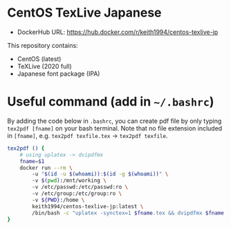 # CentOS TexLive Japanese
- DockerHub URL: https://hub.docker.com/r/keith1994/centos-texlive-jp

This repository contains:
- CentOS (latest)
- TeXLive (2020 full)
- Japanese font package (IPA)

# Useful command (add in `~/.bashrc`)
By adding the code below in `.bashrc`, you can create pdf file by only typing `tex2pdf [fname]` on your bash terminal. Note that no file extension included in `[fname]`, e.g. `tex2pdf texfile.tex` -> `tex2pdf texfile`.

```bash
tex2pdf () { 
    # using uplatex -> dvipdfmx 
    fname=$1 
    docker run --rm \ 
        -u "$(id -u $(whoami)):$(id -g $(whoami))" \ 
        -v $(pwd):/mnt/working \ 
        -v /etc/passwd:/etc/passwd:ro \ 
        -v /etc/group:/etc/group:ro \ 
        -v ${PWD}:/home \ 
        keith1994/centos-texlive-jp:latest \ 
        /bin/bash -c "uplatex -synctex=1 $fname.tex && dvipdfmx $fname.dvi" 
} 
```
